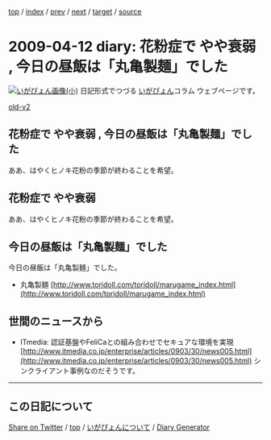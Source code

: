 [top](../index.html) 
 / [index](index.html) 
 / [prev](https://igapyon.github.io/diary/2009/ig090408.html) 
 / [next](https://igapyon.github.io/diary/2009/ig090415.html) 
 / [target](https://igapyon.github.io/diary/2009/ig090412.html) 
 / [source](https://github.com/igapyon/diary/blob/gh-pages/2009/ig090412.html.src.md) 

2009-04-12 diary: 花粉症で やや衰弱 , 今日の昼飯は「丸亀製麺」でした
=====================================================================================================
[![いがぴょん画像(小)](https://igapyon.github.io/diary/images/iga200306s.jpg "いがぴょん")](https://igapyon.github.io/diary/memo/memoigapyon.html) 日記形式でつづる [いがぴょん](https://igapyon.github.io/diary/memo/memoigapyon.html)コラム ウェブページです。

[old-v2](ig090412-orig.html)

## 花粉症で やや衰弱 , 今日の昼飯は「丸亀製麺」でした

ああ、はやくヒノキ花粉の季節が終わることを希望。


## 花粉症で やや衰弱

ああ、はやくヒノキ花粉の季節が終わることを希望。

## 今日の昼飯は「丸亀製麺」でした

今日の昼飯は「丸亀製麺」でした。

* 丸亀製麺
  [http://www.toridoll.com/toridoll/marugame_index.html](http://www.toridoll.com/toridoll/marugame_index.html)

## 世間のニュースから

* ITmedia: 認証基盤やFeliCaとの組み合わせでセキュアな環境を実現
  [http://www.itmedia.co.jp/enterprise/articles/0903/30/news005.html](http://www.itmedia.co.jp/enterprise/articles/0903/30/news005.html)
  シンクライアント事例なのだそうです。

----------------------------------------------------------------------------------------------------

## この日記について

[Share on Twitter](https://twitter.com/intent/tweet?hashtags=igapyon%2Cdiary%2C%E3%81%84%E3%81%8C%E3%81%B4%E3%82%87%E3%82%93&text=%E8%8A%B1%E7%B2%89%E7%97%87%E3%81%A7+%E3%82%84%E3%82%84%E8%A1%B0%E5%BC%B1+%2C+%E4%BB%8A%E6%97%A5%E3%81%AE%E6%98%BC%E9%A3%AF%E3%81%AF%E3%80%8C%E4%B8%B8%E4%BA%80%E8%A3%BD%E9%BA%BA%E3%80%8D%E3%81%A7%E3%81%97%E3%81%9F&url=https%3A%2F%2Figapyon.github.io%2Fdiary%2F2009%2Fig090412.html) / [top](../index.html) / [いがぴょんについて](https://igapyon.github.io/diary/memo/memoigapyon.html) / [Diary Generator](https://github.com/igapyon/igapyonv3)
